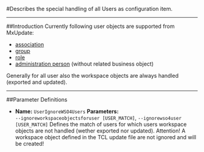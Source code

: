 <!--
 *
 *  This file is part of MxUpdate <http://www.mxupdate.org>.
 *
 *  MxUpdate is a deployment tool for a PLM platform to handle
 *  administration objects as single update files (configuration item).
 *
 *  Copyright (C) 2008-2016 The MxUpdate Team
 *
 *  The Manual of MxUpdate is licensed under a CC BY-NC-SA 4.0 license
 *  (Creative Commons Attribution-NonCommercial-ShareAlike 4.0 
 *  International 4.0 license).
 *
 *  You should have received a copy of the license along with this
 *  work. If not, see <http://creativecommons.org/licenses/by-nc-sa/4.0/>.
 *
-->

#Describes the special handling of all Users as configuration item.

----
##Introduction
Currently following user objects are supported from MxUpdate:
* [association](CI_User_Association.md)
* [group](CI_User_Group.md)
* [role](CI_User_Role.md)
* [administration person](CI_User_PersonAdmin.md) (without related business object)

Generally for all user also the workspace objects are always handled (exported and updated).

----
##Parameter Definitions
*   **Name:** `UserIgnoreWSO4Users`
    **Parameters:** `‑‑ignoreworkspaceobjectsforuser [USER_MATCH]`, `‑‑ignorewso4user [USER_MATCH]`
    Defines the match of users for which users workspace objects are not handled (wether exported nor updated). Attention! A workspace object defined in the TCL update file are not ignored and will be created!
